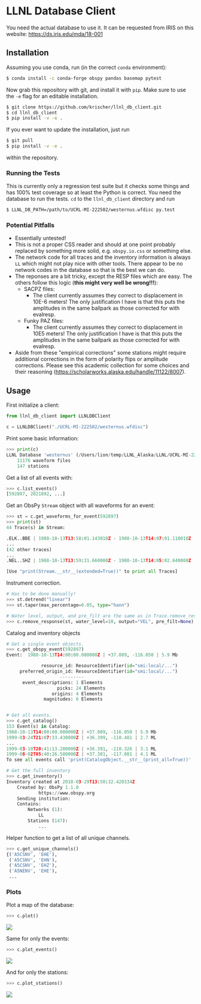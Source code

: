 # LLNL Database Client

You need the actual database to use it. It can be requested from IRIS on this
website: https://ds.iris.edu/mda/18-001

## Installation

Assuming you use conda, run (in the correct `conda` environment):

```bash
$ conda install -c conda-forge obspy pandas basemap pytest
```

Now grab this repository with git, and install it with `pip`. Make sure to
use the `-e` flag for an editable installation.

```bash
$ git clone https://github.com/krischer/llnl_db_client.git
$ cd llnl_db_client
$ pip install -v -e .
```

If you ever want to update the installation, just run

```bash
$ git pull
$ pip install -v -e .
```

within the repository.


### Running the Tests

This is currently only a regression test suite but it checks some things and
has 100% test coverage so at least the Python is correct. You need the
database to run the tests. `cd` to the `llnl_db_client` directory and run

```bash
$ LLNL_DB_PATH=/path/to/UCRL-MI-222502/westernus.wfdisc py.test
```

### Potential Pitfalls

* Essentially untested!
* This is not a proper CSS reader and should at one point probably replaced by
  something more solid, e.g. `obspy.io.css` or something else.
* The network code for all traces and the inventory information is always `LL`
  which might not play nice with other tools. There appear to be no network
  codes in the database so that is the best we can do.
* The reponses are a bit tricky, except the RESP files which are easy. The
  others follow this logic (**this might very well be wrong!!!**):
	* SACPZ files:
		* The client currently assumes they correct to displacement in 10E-6 meters! The only justification I have is that this puts the amplitudes in the same ballpark as those corrected for with evalresp.
	* Funky PAZ files:
		* The client currently assumes they correct to displacement in 10E5 meters! The only justification I have is that this puts the amplitudes in the same ballpark as those corrected for with evalresp.
* Aside from these "empirical corrections" some stations might require
  additional corrections in the form of polarity flips or amplitude
  corrections. Please see this academic collection for some choices and their
  reasoning (https://scholarworks.alaska.edu/handle/11122/8007).

## Usage

First initialize a client:

```python
from llnl_db_client import LLNLDBClient

c = LLNLDBClient("./UCRL-MI-222502/westernus.wfdisc")
```

Print some basic information:


```python
>>> print(c)
LLNL Database 'westernus' (/Users/lion/temp/LLNL_Alaska/LLNL/UCRL-MI-222502)
	11176 waveform files
	147 stations
```

Get a list of all events with:

```python
>>> c.list_events()
[592897, 2021892, ...]
```

Get an ObsPy `Stream` object with all waveforms for an event:

```python
>>> st = c.get_waveforms_for_event(592897)
>>> print(st)
44 Trace(s) in Stream:

.ELK..BBE | 1988-10-13T13:58:01.143010Z - 1988-10-13T14:07:01.118010Z | 40.0 Hz, 21600 samples
...
(42 other traces)
...
.NEL..SHZ | 1988-10-13T13:59:31.660000Z - 1988-10-13T14:05:02.640000Z | 50.0 Hz, 16550 samples

[Use "print(Stream.__str__(extended=True))" to print all Traces]
```

Instrument correction.

```python
# Has to be done manually!
>>> st.detrend("linear")
>>> st.taper(max_percentage=0.05, type="hann")

# Water level, output, and pre_filt are the same as in Trace.remove_response()
>>> c.remove_response(st, water_level=10, output="VEL", pre_filt=None)
```

Catalog and inventory objects

```python
# Get a single event objects.
>>> c.get_obspy_event(592897)
Event:	1988-10-13T14:00:00.080000Z | +37.089, -116.050 | 5.9 Mb

	         resource_id: ResourceIdentifier(id="smi:local/...")
	 preferred_origin_id: ResourceIdentifier(id="smi:local/...")
	                ---------
	  event_descriptions: 1 Elements
	               picks: 24 Elements
	             origins: 4 Elements
	          magnitudes: 6 Elements


# Get all events.
>>> c.get_catalog()
153 Event(s) in Catalog:
1988-10-13T14:00:00.080000Z | +37.089, -116.050 | 5.9 Mb
1999-03-24T21:07:33.430000Z | +36.399, -110.481 | 2.7 ML
...
1999-03-10T20:41:13.200000Z | +36.391, -110.326 | 3.1 ML
1999-08-02T05:40:26.580000Z | +37.381, -117.081 | 4.1 ML
To see all events call 'print(CatalogObject.__str__(print_all=True))'

# Get the full inventory
>>> c.get_inventory()
Inventory created at 2018-03-29T13:50:32.420334Z
	Created by: ObsPy 1.1.0
		    https://www.obspy.org
	Sending institution:
	Contains:
		Networks (1):
			LL
		Stations (147):
		    ...
```

Helper function to get a list of all unique channels.

```python
>>> c.get_unique_channels()
{('A5CSNV', 'EHE'),
 ('A5CSNV', 'EHN'),
 ('A5CSNV', 'EHZ'),
 ('A5NENV', 'EHE'),
 ...
```

### Plots

Plot a map of the database:

```python
>>> c.plot()
```

![](doc/images/all.png)


Same for only the events:

```python
>>> c.plot_events()
```

![](doc/images/events.png)


And for only the stations:

```python
>>> c.plot_stations()
```

![](doc/images/stations.png)